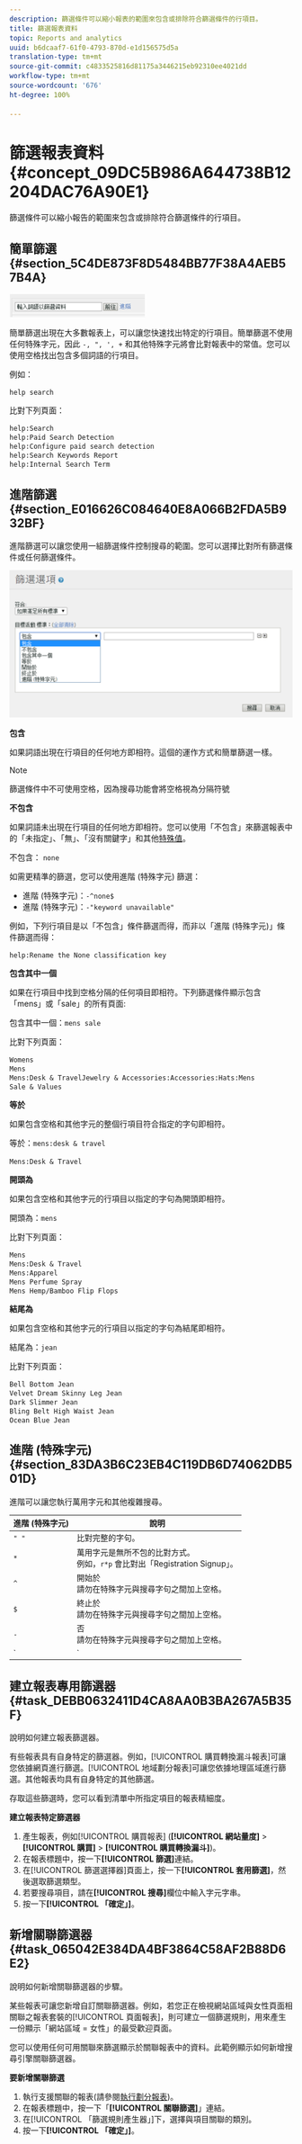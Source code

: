 ```yaml
---
description: 篩選條件可以縮小報表的範圍來包含或排除符合篩選條件的行項目。
title: 篩選報表資料
topic: Reports and analytics
uuid: b6dcaaf7-61f0-4793-870d-e1d156575d5a
translation-type: tm+mt
source-git-commit: c4833525816d81175a3446215eb92310ee4021dd
workflow-type: tm+mt
source-wordcount: '676'
ht-degree: 100%

---
```



# 篩選報表資料 {#concept_09DC5B986A644738B12204DAC76A90E1}

篩選條件可以縮小報告的範圍來包含或排除符合篩選條件的行項目。

## 簡單篩選 {#section_5C4DE873F8D5484BB77F38A4AEB57B4A}

![](assets/filter.png)

簡單篩選出現在大多數報表上，可以讓您快速找出特定的行項目。簡單篩選不使用任何特殊字元，因此 `-, ", ', +` 和其他特殊字元將會比對報表中的常值。您可以使用空格找出包含多個詞語的行項目。

例如：

```
help search
```

比對下列頁面：

```
help:Search
help:Paid Search Detection
help:Configure paid search detection
help:Search Keywords Report
help:Internal Search Term
```

## 進階篩選 {#section_E016626C084640E8A066B2FDA5B932BF}

進階篩選可以讓您使用一組篩選條件控制搜尋的範圍。您可以選擇比對所有篩選條件或任何篩選條件。

![](assets/advanced_filter.png)

**包含**

如果詞語出現在行項目的任何地方即相符。這個的運作方式和簡單篩選一樣。

>[!NOTE]
>
>篩選條件中不可使用空格，因為搜尋功能會將空格視為分隔符號

**不包含**

如果詞語未出現在行項目的任何地方即相符。您可以使用「不包含」來篩選報表中的「未指定」、「無」、「沒有關鍵字」和其他[特殊值](https://docs.adobe.com/content/help/zh-Hant/analytics/technotes/unspecified.html)。

不包含： `none`

如需更精準的篩選，您可以使用進階 (特殊字元) 篩選：

* 進階 (特殊字元)：`-^none$`
* 進階 (特殊字元)：`-"keyword unavailable"`

例如，下列行項目是以「不包含」條件篩選而得，而非以「進階 (特殊字元)」條件篩選而得：

```
help:Rename the None classification key
```

**包含其中一個**

如果在行項目中找到空格分隔的任何項目即相符。下列篩選條件顯示包含「mens」或「sale」的所有頁面:

包含其中一個：`mens sale`

比對下列頁面：

```
Womens
Mens
Mens:Desk & TravelJewelry & Accessories:Accessories:Hats:Mens
Sale & Values
```

**等於**

如果包含空格和其他字元的整個行項目符合指定的字句即相符。

等於：`mens:desk & travel`

`Mens:Desk & Travel`

**開頭為**

如果包含空格和其他字元的行項目以指定的字句為開頭即相符。

開頭為：`mens`

比對下列頁面：

```
Mens
Mens:Desk & Travel
Mens:Apparel
Mens Perfume Spray
Mens Hemp/Bamboo Flip Flops
```

**結尾為**

如果包含空格和其他字元的行項目以指定的字句為結尾即相符。

結尾為：`jean`

比對下列頁面：

```
Bell Bottom Jean
Velvet Dream Skinny Leg Jean
Dark Slimmer Jean
Bling Belt High Waist Jean
Ocean Blue Jean
```

## 進階 (特殊字元) {#section_83DA3B6C23EB4C119DB6D74062DB501D}

進階可以讓您執行萬用字元和其他複雜搜尋。

| 進階 (特殊字元) | 說明 |
|--- |--- |
| `" "` | 比對完整的字句。 |
| `*` | 萬用字元是無所不包的比對方式。<br>例如，`r*p` 會比對出「Registration Signup」。 |
| `^` | 開始於<br>請勿在特殊字元與搜尋字句之間加上空格。 |
| `$` | 終止於<br>請勿在特殊字元與搜尋字句之間加上空格。 |
| `-` | 否<br>請勿在特殊字元與搜尋字句之間加上空格。 |
| `|` | 或者，<br>附註：您必須在直線字元 `" | "` 的兩側加上空格。 |

## 建立報表專用篩選器 {#task_DEBB0632411D4CA8AA0B3BA267A5B35F}

說明如何建立報表篩選器。

<!-- 

t_reports_filter_specific.xml

 -->

有些報表具有自身特定的篩選器。例如，[!UICONTROL 購買轉換漏斗報表]可讓您依據網頁進行篩選。[!UICONTROL 地域劃分報表]可讓您依據地理區域進行篩選。其他報表均具有自身特定的其他篩選。

存取這些篩選時，您可以看到清單中所指定項目的報表精細度。

**建立報表特定篩選器**

1. 產生報表，例如[!UICONTROL 購買報表] (**[!UICONTROL 網站量度]** > **[!UICONTROL 購買]** > **[!UICONTROL 購買轉換漏斗]**)。
1. 在報表標題中，按一下&#x200B;**[!UICONTROL 篩選]**&#x200B;連結。
1. 在[!UICONTROL 篩選選擇器]頁面上，按一下&#x200B;**[!UICONTROL 套用篩選]**，然後選取篩選類型。
1. 若要搜尋項目，請在&#x200B;**[!UICONTROL 搜尋]**&#x200B;欄位中輸入字元字串。
1. 按一下&#x200B;**[!UICONTROL 「確定」]**。

## 新增關聯篩選器 {#task_065042E384DA4BF3864C58AF2B88D6E2}

說明如何新增關聯篩選器的步驟。

<!-- 

t_reports_correlation_filter.xml

 -->

某些報表可讓您新增自訂關聯篩選器。例如，若您正在檢視網站區域與女性頁面相關聯之報表套裝的[!UICONTROL 頁面報表]，則可建立一個篩選規則，用來產生一份顯示「網站區域 = 女性」的最受歡迎頁面。

您可以使用任何可用關聯來篩選顯示於關聯報表中的資料。此範例顯示如何新增搜尋引擎關聯篩選器。

**要新增關聯篩選**

1. 執行支援關聯的報表(請參閱[執行劃分報表](/help/analyze/reports-analytics/reports-customize/breakdowns.md#task_F685624830E64C829C8BE6435A107F69))。
1. 在報表標題中，按一下「**[!UICONTROL 關聯篩選]**」連結。
1. 在[!UICONTROL 「篩選規則產生器」]下，選擇與項目關聯的類別。
1. 按一下&#x200B;**[!UICONTROL 「確定」]**。
